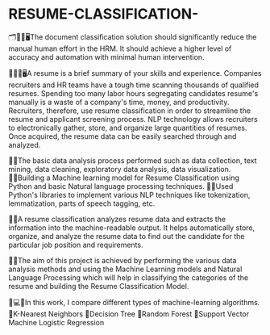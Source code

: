 # RESUME-CLASSIFICATION-

🗂📑📝🖥The document classification solution should significantly reduce the manual human effort in the HRM. It should achieve a higher level of accuracy and automation with minimal human intervention.

📌📄🧠🖥A resume is a brief summary of your skills and experience. Companies recruiters and HR teams have a tough time scanning thousands of qualified resumes. Spending too many labor hours segregating candidates resume's manually is a waste of a company's time, money, and productivity. Recruiters, therefore, use resume classification in order to streamline the resume and applicant screening process. NLP technology allows recruiters to electronically gather, store, and organize large quantities of resumes. Once acquired, the resume data can be easily searched through and analyzed.

🔹🔸The basic data analysis process performed such as data collection, text mining, data cleaning, exploratory data analysis, data visualization.
🔸🔹Building a Machine learning model for Resume Classification using Python and basic Natural language processing techniques.
🔹🔸Used Python's libraries to implement various NLP techniques like tokenization, lemmatization, parts of speech tagging, etc.

🔸🔹A resume classification analyzes resume data and extracts the information into the machine-readable output. It helps automatically store, organize, and analyze the resume data to find out the candidate for the 
     particular job position and requirements.
     
🔹🔸The aim of this project is achieved by performing the various data analysis methods and using the Machine Learning models and Natural Language Processing which will help in classifying the categories of the 
     resume and building the Resume Classification Model.

📌💻🧠In this work, I compare different types of machine-learning algorithms.
🎯K-Nearest Neighbors
🌲Decision Tree
🌲Random Forest
🚀Support Vector Machine
Logistic Regression
